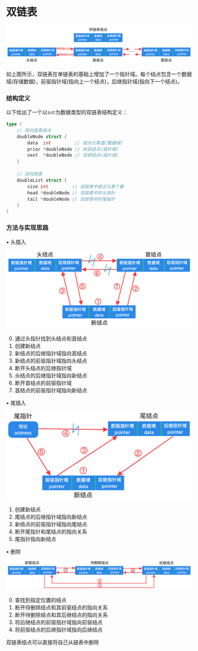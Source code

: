 # 双链表

![双链表](./img/double_linked_list.jpg)

如上图所示，双链表在单链表的基础上增加了一个指针域。每个结点包含一个数据域(存储数据)，前驱指针域(指向上一个结点)，后继指针域(指向下一个结点)。

### 结构定义

以下给出了一个以`int`为数据类型的双链表结构定义：

```go
type (
	// 双向链表结点
	doubleNode struct {
		data  int         // 结点元素值(数据域)
		prior *doubleNode // 前驱结点(指针域)
		next  *doubleNode // 后继结点(指针域)
	}

	// 双向链表
	doubleList struct {
		size int         // 双链表中结点元素个数
		head *doubleNode // 双链表中的头指针
		tail *doubleNode // 双链表中的尾指针
	}
)
```

### 方法与实现思路

• 头插入

![头插入](./img/double_list_add.jpg)

0. 通过头指针找到头结点和首结点
1. 创建新结点
2. 新结点的后继指针域指向首结点
3. 新结点的前驱指针域指向头结点
4. 断开头结点的后继指针域
5. 头结点的后继指针域指向新结点
6. 断开首结点的前驱指针域
7. 首结点的前驱指针域指向新结点

• 尾插入

![尾插入](./img/double_list_append.jpg)

1. 创建新结点
2. 尾结点的后继指针域指向新结点
3. 新结点的前驱指针域指向尾结点
4. 断开尾指针和尾结点的指向关系
5. 尾指针指向新结点

• 删除

![删除](./img/double_list_delete.jpg)

0. 查找到指定位置的结点
1. 断开待删除结点和其前驱结点的指向关系
2. 断开待删除结点和其后继结点的指向关系
3. 将后继结点的前驱指针域指向前驱结点
4. 将前驱结点的后继指针域指向后继结点

双链表结点可以直接将自己从链表中删除
